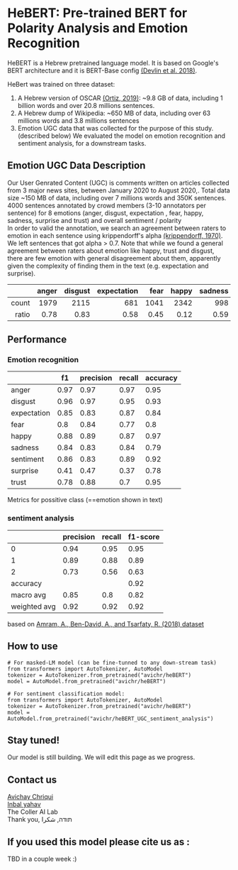 # HeBERT: Pre-trained BERT for Polarity Analysis and Emotion Recognition
HeBERT is a Hebrew pretrained language model. It is based on Google's BERT architecture and it is BERT-Base config [(Devlin et al. 2018)](https://arxiv.org/abs/1810.04805). <br>

HeBert was trained on three dataset: 
1. A Hebrew version of OSCAR [(Ortiz, 2019)](https://oscar-corpus.com/): ~9.8 GB of data, including 1 billion words and over 20.8 millions sentences. 
2. A Hebrew dump of Wikipedia: ~650 MB of data, including over 63 millions words and 3.8 millions sentences
3. Emotion UGC data that was collected for the purpose of this study. (described below)
We evaluated the model on emotion recognition and sentiment analysis, for a downstream tasks. 

## Emotion UGC Data Description
Our User Genrated Content (UGC) is comments written on articles collected from 3 major news sites, between January 2020 to August 2020,. Total data size ~150 MB of data, including over 7 millions words and 350K sentences.
4000 sentences annotated by crowd members (3-10 annotators per sentence) for 8 emotions (anger, disgust, expectation , fear, happy, sadness, surprise and trust) and overall sentiment / polarity<br>
In order to valid the annotation, we search an agreement between raters to emotion in each sentence using krippendorff's alpha [(krippendorff, 1970)](https://journals.sagepub.com/doi/pdf/10.1177/001316447003000105). We left sentences that got alpha > 0.7. Note that while we found a general agreement between raters about emotion like happy, trust and disgust, there are few emotion with general disagreement about them, apparently given the complexity of finding them in the text (e.g. expectation and surprise).


|       | anger | disgust | expectation | fear | happy | sadness | surprise | trust | sentiment |
|------:|------:|--------:|------------:|-----:|------:|--------:|---------:|------:|-----------|
| count |  1979 |    2115 |         681 | 1041 |  2342 |     998 |      698 |  1956 | 2049      |
| ratio |  0.78 |    0.83 |        0.58 | 0.45 |  0.12 |    0.59 |     0.17 |  0.11 | 0.25      |

## Performance
### Emotion recognition
|             | f1   | precision | recall | accuracy |
|-------------|------|-----------|--------|----------|
| anger       | 0.97 | 0.97      | 0.97   | 0.95     |
| disgust     | 0.96 | 0.97      | 0.95   | 0.93     |
| expectation | 0.85 | 0.83      | 0.87   | 0.84     |
| fear        | 0.8  | 0.84      | 0.77   | 0.8      |
| happy       | 0.88 | 0.89      | 0.87   | 0.97     |
| sadness     | 0.84 | 0.83      | 0.84   | 0.79     |
| sentiment   | 0.86 | 0.83      | 0.89   | 0.92     |
| surprise    | 0.41 | 0.47      | 0.37   | 0.78     |
| trust       | 0.78 | 0.88      | 0.7    | 0.95     |

Metrics for possitive class (==emotion shown in text)
				
				

### sentiment analysis  				
|              | precision | recall | f1-score |
|--------------|-----------|--------|----------|
| 0            | 0.94      | 0.95   | 0.95     |
| 1            | 0.89      | 0.88   | 0.89     |
| 2            | 0.73      | 0.56   | 0.63     |
| accuracy     |           |        | 0.92     |
| macro avg    | 0.85      | 0.8    | 0.82     |
| weighted avg | 0.92      | 0.92   | 0.92     |

based on [Amram, A., Ben-David, A., and Tsarfaty, R. (2018) dataset](https://github.com/omilab/Neural-Sentiment-Analyzer-for-Modern-Hebrew)

## How to use
	# For masked-LM model (can be fine-tunned to any down-stream task)
	from transformers import AutoTokenizer, AutoModel
	tokenizer = AutoTokenizer.from_pretrained("avichr/heBERT")
	model = AutoModel.from_pretrained("avichr/heBERT")
	
	# For sentiment classification model:
	from transformers import AutoTokenizer, AutoModel
	tokenizer = AutoTokenizer.from_pretrained("avichr/heBERT")
	model = AutoModel.from_pretrained("avichr/heBERT_UGC_sentiment_analysis")


## Stay tuned!
Our model is still building. We will edit this page as we progress. 

## Contact us
[Avichay Chriqui](mailto:avichayc@mail.tau.ac.il) <br>
[Inbal yahav](mailto:inbalyahav@tauex.tau.ac.il) <br>
The Coller AI Lab <br>
Thank you, תודה, شكرا <br>

## If you used this model please cite us as :
TBD in a couple week :)

